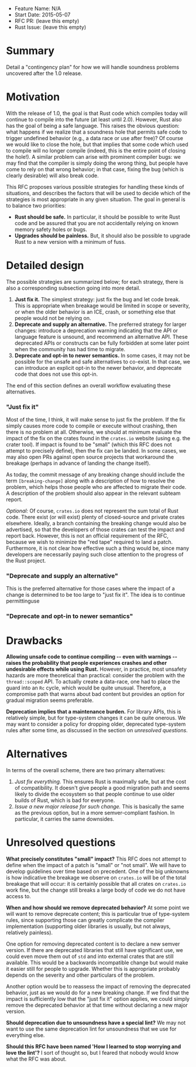 - Feature Name: N/A
- Start Date: 2015-05-07
- RFC PR: (leave this empty)
- Rust Issue: (leave this empty)

# Summary

Detail a "contingency plan" for how we will handle soundness problems
uncovered after the 1.0 release.

# Motivation

With the release of 1.0, the goal is that Rust code which compiles
today will continue to compile into the future (at least until
2.0). However, Rust also has the goal of being a safe language. This
raises the obvious question: what happens if we realize that a
soundness hole that permits safe code to trigger undefined behavior
(e.g., a data race or use after free)? Of course we would like to
close the hole, but that implies that some code which used to compile
will no longer compile (indeed, this is the entire point of closing
the hole!). A similar problem can arise with prominent compiler bugs:
we may find that the compiler is simply doing the wrong thing, but
people have come to rely on that wrong behavior; in that case, fixing
the bug (which is clearly desirable) will also break code.

This RFC proposes various possible strategies for handling these kinds
of situations, and describes the factors that will be used to decide
which of the strategies is most appropriate in any given
situation. The goal in general is to balance two priorities:

- **Rust should be safe.** In particular, it should be possible to
  write Rust code and be assured that you are not accidentally relying
  on known memory safety holes or bugs.
- **Upgrades should be painless.** But, it should also be possible to
  upgrade Rust to a new version with a minimum of fuss.

# Detailed design

The possible strategies are summarized below; for each strategy, there
is also a corresponding subsection going into more detail.

1. **Just fix it.** The simplest strategy: just fix the bug and let
  code break. This is appropriate when breakage would be limited in
  scope or severity, or when the older behavior is an ICE, crash, or
  something else that people would not be relying on.
2. **Deprecate and supply an alternative.** The preferred
  strategy for larger changes: introduce a deprecation warning
  indicating that the API or language feature is unsound, and
  recommend an alternative API. These deprecated APIs or constructs
  can be fully forbidden at some later point when the community has
  had time to migrate.
3. **Deprecate and opt-in to newer semantics.** In some cases, it
  may not be possible for the unsafe and safe alternatives to
  co-exist. In that case, we can introduce an explicit opt-in to the
  newer behavior, and deprecate code that does not use this opt-in.
  
The end of this section defines an overall workflow evaluating these
alternatives.

### "Just fix it"

Most of the time, I think, it will make sense to just fix the problem.
If the fix simply causes more code to compile or execute without
crashing, then there is no problem at all. Otherwise, we should at
minimum evaluate the impact of the fix on the crates found in the
`crates.io` website (using e.g. the crater tool). If impact is found
to be "small" (which this RFC does not attempt to precisely define),
then the fix can be landed. In some cases, we may also open PRs
against open source projects that workaround the breakage (perhaps in
advance of landing the change itself).

As today, the commit message of any breaking change should include the
term `[breaking-change]` along with a description of how to resolve
the problem, which helps those people who are affected to migrate
their code. A description of the problem should also appear in the
relevant subteam report.

*Optional:* Of course, `crates.io` does not represent the sum total of
Rust code.  There exist (or will exist) plenty of closed-source and
private crates elsewhere. Ideally, a branch containing the breaking
change would also be advertised, so that the developers of those
crates can test the impact and report back. However, this is not an
official requirement of the RFC, because we wish to minimize the "red
tape" required to land a patch. Furthermore, it is not clear how
effective such a thing would be, since many developers are necessarily
paying such close attention to the progress of the Rust project.

### "Deprecate and supply an alternative"

This is the preferred alternative for those cases where the impact of
a change is determined to be too large to "just fix it". The idea is
to continue permittinguse 


### "Deprecate and opt-in to newer semantics"

# Drawbacks

**Allowing unsafe code to continue compiling -- even with warnings --
raises the probability that people experiences crashes and other
undesirable effects while using Rust.** However, in practice, most
unsafety hazards are more theoretical than practical: consider the
problem with the `thread::scoped` API. To actually create a data-race,
one had to place the guard into an `Rc` cycle, which would be quite
unusual. Therefore, a compromise path that warns about bad content but
provides an option for gradual migration seems preferable.

**Deprecation implies that a maintenance burden.** For library APIs,
this is relatively simple, but for type-system changes it can be quite
onerous. We may want to consider a policy for dropping older,
deprecated type-system rules after some time, as discussed in the
section on *unresolved questions*.

# Alternatives

In terms of the overall scheme, there are two primary alternatives:

1. *Just fix everything.* This ensures Rust is maximally safe, but at
the cost of compatibility. It doesn't give people a good migration
path and seems likely to divide the ecosystem so that people continue
to use older builds of Rust, which is bad for everyone.
2. *Issue a new major release for such change.* This is basically the
same as the previous option, but in a more semver-compliant fashion.
In particular, it carries the same downsides.

# Unresolved questions

**What precisely constitutes "small" impact?** This RFC does not
attempt to define when the impact of a patch is "small" or "not
small". We will have to develop guidelines over time based on
precedent. One of the big unknowns is how indicative the breakage we
observe on `crates.io` will be of the total breakage that will occur:
it is certainly possible that all crates on `crates.io` work fine, but
the change still breaks a large body of code we do not have access to.

**When and how should we remove deprecated behavior?** At some point
we will want to remove deprecate content; this is particular true of
type-system rules, since supporting those can greatly complicate the
compiler implementation (supporting older libraries is usually, but
not always, relatively painless).

One option for removing deprecated content is to declare a new semver
version. If there are deprecated libraries that still have significant
use, we could even move them out of `std` and into external crates
that are still available. This would be a backwards incompatible
change but would make it easier still for people to upgrade. Whether
this is appropriate probably depends on the severity and other
particulars of the problem.

Another option would be to reassess the impact of removing the
deprecated behavior, just as we would do for a new breaking change. If
we find that the impact is sufficiently low that the "just fix it"
option applies, we could simply remove the deprecated behavior at that
time without declaring a new major version.

**Should deprecation due to unsoundness have a special lint?** We may
not want to use the same deprecation lint for unsoundness that we use
for everything else.

**Should this RFC have been named 'How I learned to stop worrying and
love the lint'?** I sort of thought so, but I feared that nobody would
know what the RFC was about.
